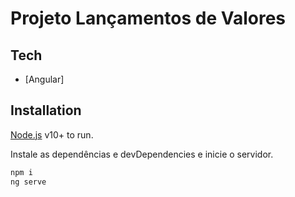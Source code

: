# Projeto Lançamentos de Valores

## Tech

- [Angular] 

## Installation

 [Node.js](https://nodejs.org/) v10+ to run.

Instale as dependências e devDependencies e inicie o servidor.

```sh
npm i
ng serve
```